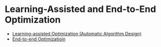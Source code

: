 # Learning-Assisted and End-to-End Optimization

+ [Learning-assisted Optimization (Automatic Algorithm Design)](https://github.com/FeiLiu36/Learning-Assisted_and_End-to-End_Optimiation/blob/main/Automatic_Algorithm_Design.md)
+ [End-to-end Optimizatioin]()
